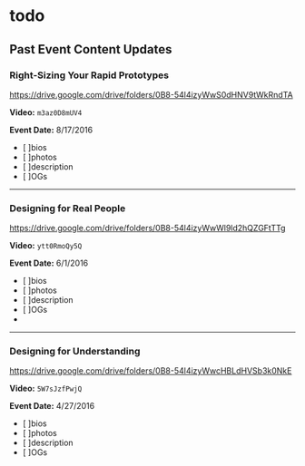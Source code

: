 # todo

## Past Event Content Updates

### Right-Sizing Your Rapid Prototypes

https://drive.google.com/drive/folders/0B8-54l4izyWwS0dHNV9tWkRndTA

**Video:** `m3az0D8mUV4`

**Event Date:** 8/17/2016

- [ ]bios
- [ ]photos
- [ ]description
- [ ]OGs

---

### Designing for Real People

https://drive.google.com/drive/folders/0B8-54l4izyWwWl9ld2hQZGFtTTg

**Video:** `ytt0RmoQy5Q`

**Event Date:** 6/1/2016

- [ ]bios
- [ ]photos
- [ ]description
- [ ]OGs
-
---

### Designing for Understanding

https://drive.google.com/drive/folders/0B8-54l4izyWwcHBLdHVSb3k0NkE

**Video:** `5W7sJzfPwjQ`

**Event Date:** 4/27/2016


- [ ]bios
- [ ]photos
- [ ]description
- [ ]OGs
